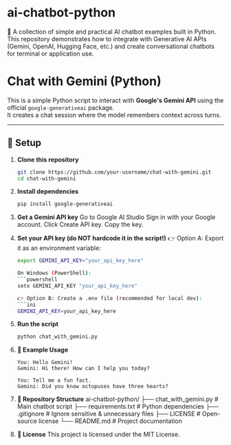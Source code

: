 # ai-chatbot-python
🚀 A collection of simple and practical AI chatbot examples built in Python. This repository demonstrates how to integrate with Generative AI APIs (Gemini, OpenAI, Hugging Face, etc.) and create conversational chatbots for terminal or application use.

# Chat with Gemini (Python)

This is a simple Python script to interact with **Google's Gemini API** using the official `google-generativeai` package.  
It creates a chat session where the model remembers context across turns.

---

## 🚀 Setup

1. **Clone this repository**  
   ```bash
   git clone https://github.com/your-username/chat-with-gemini.git
   cd chat-with-gemini

2. **Install dependencies**
   ```bash
   pip install google-generativeai

3. **Get a Gemini API key**
   Go to Google AI Studio
   Sign in with your Google account.
   Click Create API key.
   Copy the key.

4. **Set your API key (do NOT hardcode it in the script!)**
   👉 Option A: Export it as an environment variable:
   ```bash
   export GEMINI_API_KEY="your_api_key_here"

   On Windows (PowerShell):
   ```powershell
   setx GEMINI_API_KEY "your_api_key_here"

   👉 Option B: Create a .env file (recommended for local dev):
   ```ini
   GEMINI_API_KEY=your_api_key_here

5. **Run the script**
   ```bash
   python chat_with_gemini.py

6. **💬 Example Usage**
   ```text
   You: Hello Gemini!
   Gemini: Hi there! How can I help you today?

   You: Tell me a fun fact.
   Gemini: Did you know octopuses have three hearts?

6. **📂 Repository Structure**
   ai-chatbot-python/
   ├── chat_with_gemini.py   # Main chatbot script
   ├── requirements.txt      # Python dependencies
   ├── .gitignore            # Ignore sensitive & unnecessary files
   ├── LICENSE               # Open-source license
   └── README.md             # Project documentation


7. **📜 License**
   This project is licensed under the MIT License.
